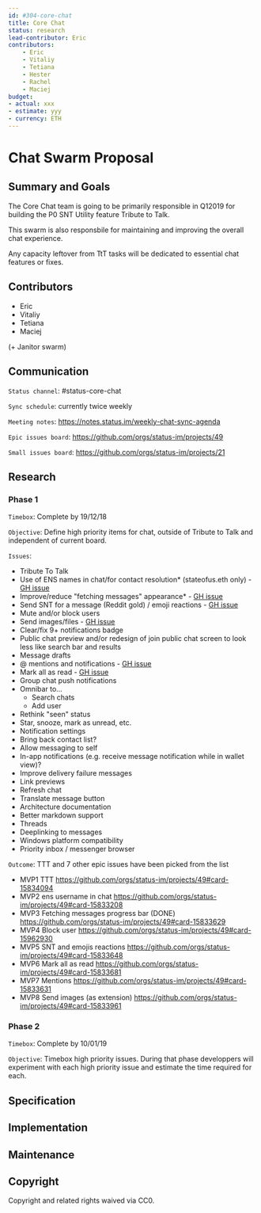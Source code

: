 ```yaml
---
id: #304-core-chat
title: Core Chat
status: research
lead-contributor: Eric
contributors:
    - Eric
    - Vitaliy
    - Tetiana
    - Hester
    - Rachel
    - Maciej
budget:
- actual: xxx
- estimate: yyy
- currency: ETH
---
```


Chat Swarm Proposal
=

## Summary and Goals

The Core Chat team is going to be primarily responsible in Q12019 for building the P0 SNT Utility feature Tribute to Talk.

This swarm is also responsbile for maintaining and improving the overall chat experience. 

Any capacity leftover from TtT tasks will be dedicated to essential chat features or fixes.

## Contributors

- Eric
- Vitaliy
- Tetiana
- Maciej

(+ Janitor swarm)

## Communication

`Status channel`: #status-core-chat

`Sync schedule`: currently twice weekly

`Meeting notes`: https://notes.status.im/weekly-chat-sync-agenda

`Epic issues board`: https://github.com/orgs/status-im/projects/49

`Small issues board`: https://github.com/orgs/status-im/projects/21

## Research

### Phase 1

`Timebox`: Complete by 19/12/18

`Objective`: Define high priority items for chat, outside of Tribute to Talk and independent of current board. 

`Issues`:
- Tribute To Talk
- Use of ENS names in chat/for contact resolution* (stateofus.eth only) - [GH issue](https://github.com/status-im/status-react/issues/7114)
- Improve/reduce "fetching messages" appearance* - [GH issue](https://github.com/status-im/status-react/issues/5371)
- Send SNT for a message (Reddit gold) / emoji reactions - [GH issue](https://github.com/status-im/status-react/issues/7118#event-2030637569)
- Mute and/or block users
- Send images/files - [GH issue](https://github.com/status-im/status-react/issues/7120#event-2030639061) 
- Clear/fix 9+ notifications badge
- Public chat preview and/or redesign of join public chat screen to look less like search bar and results
- Message drafts
- @ mentions and notifications - [GH issue](https://github.com/status-im/status-react/issues/7117#event-2030636257)
- Mark all as read - [GH issue](https://github.com/status-im/status-react/issues/7119#event-2030637871)
- Group chat push notifications
- Omnibar to...
    - Search chats
    - Add user
- Rethink "seen" status
- Star, snooze, mark as unread, etc.
- Notification settings
- Bring back contact list?
- Allow messaging to self
- In-app notifications (e.g. receive message notification while in wallet view)?
- Improve delivery failure messages
- Link previews
- Refresh chat
- Translate message button
- Architecture documentation
- Better markdown support
- Threads
- Deeplinking to messages
- Windows platform compatibility
- Priority inbox / messenger browser

`Outcome`: TTT and 7 other epic issues have been picked from the list
- MVP1 TTT https://github.com/orgs/status-im/projects/49#card-15834094
- MVP2 ens username in chat https://github.com/orgs/status-im/projects/49#card-15833208
- MVP3 Fetching messages progress bar (DONE) https://github.com/orgs/status-im/projects/49#card-15833629
- MVP4 Block user https://github.com/orgs/status-im/projects/49#card-15962930
- MVP5 SNT and emojis reactions https://github.com/orgs/status-im/projects/49#card-15833648
- MVP6 Mark all as read https://github.com/orgs/status-im/projects/49#card-15833681
- MVP7 Mentions https://github.com/orgs/status-im/projects/49#card-15833631
- MVP8 Send images (as extension) https://github.com/orgs/status-im/projects/49#card-15833961


### Phase 2

`Timebox`: Complete by 10/01/19

`Objective`: Timebox high priority issues. During that phase developpers will experiment with each high priority issue and estimate the time required for each.

## Specification

## Implementation 

## Maintenance

## Copyright

Copyright and related rights waived via CC0.

